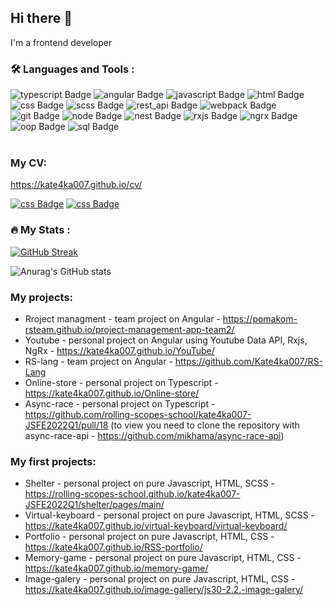 ## Hi there 👋
I'm a frontend developer
<br>

### :hammer_and_wrench: Languages and Tools :

<div id="badges">
  <img src="https://img.shields.io/badge/-TypeScript-blue" alt="typescript Badge"/>
  <img src="https://img.shields.io/badge/-Angular-red" alt="angular Badge"/>
  <img src="https://img.shields.io/badge/-JavaScript-yellow" alt="javascript Badge"/>
  <img src="https://img.shields.io/badge/-HTML-orange" alt="html Badge"/>
  <img src="https://img.shields.io/badge/-CSS-blue" alt="css Badge"/>
  <img src="https://img.shields.io/badge/-SCSS-ff69b4" alt="scss Badge"/>
  <img src="https://img.shields.io/badge/-REST%20API-brightgreen" alt="rest_api Badge"/>
  <img src="https://img.shields.io/badge/-Webpack-blue" alt="webpack Badge"/>
  <img src="https://img.shields.io/badge/-GIT-orange" alt="git Badge"/>
  <img src="https://img.shields.io/badge/-Node-green" alt="node Badge"/>
  <img src="https://img.shields.io/badge/-Nest.js-red" alt="nest Badge"/>
  <img src="https://img.shields.io/badge/-Rxjs-ff69b4" alt="rxjs Badge"/>
  <img src="https://img.shields.io/badge/-NgRx-blueviolet" alt="ngrx Badge"/>
  <img src="https://img.shields.io/badge/-OOP-yellow" alt="oop Badge"/>
  <img src="https://img.shields.io/badge/-SQL-red" alt="sql Badge"/>  
</div>
<br>


### My CV:
https://kate4ka007.github.io/cv/

<a href="https://www.linkedin.com/in/katsiaryna-shlemena-142a60233/"><img src="https://img.shields.io/badge/-Linkedin-blue" alt="css Badge"/></a>
<a href="https://telegram.me/kate4ka007"><img src="https://img.shields.io/badge/-Telegram-blue" alt="css Badge"/></a>

### :fire: My Stats :
[![GitHub Streak](http://github-readme-streak-stats.herokuapp.com?user=kate4ka007&theme=dark&background=000000)](https://git.io/streak-stats)

![Anurag's GitHub stats](https://github-readme-stats.vercel.app/api?username=kate4ka007&theme=dark&show_icons=true)

### My projects:
- Rroject managment - team project on Angular - https://pomakom-rsteam.github.io/project-management-app-team2/
- Youtube - personal project on Angular using Youtube Data API, Rxjs, NgRx - https://kate4ka007.github.io/YouTube/
- RS-lang - team project on Angular - https://github.com/Kate4ka007/RS-Lang
- Online-store - personal project on Typescript - https://kate4ka007.github.io/Online-store/
- Async-race - personal project on Typescript - https://github.com/rolling-scopes-school/kate4ka007-JSFE2022Q1/pull/18 (to view you need to clone the repository with async-race-api - https://github.com/mikhama/async-race-api)

### My first projects:
- Shelter - personal project on pure Javascript, HTML, SCSS - https://rolling-scopes-school.github.io/kate4ka007-JSFE2022Q1/shelter/pages/main/
- Virtual-keyboard - personal project on pure Javascript, HTML, SCSS - https://kate4ka007.github.io/virtual-keyboard/virtual-keyboard/
- Portfolio - personal project on pure Javascript, HTML, CSS - https://kate4ka007.github.io/RSS-portfolio/
- Memory-game - personal project on pure Javascript, HTML, CSS - https://kate4ka007.github.io/memory-game/
- Image-galery - personal project on pure Javascript, HTML, CSS - https://kate4ka007.github.io/image-gallery/js30-2.2.-image-galery/

<!--
**Kate4ka007/Kate4ka007** is a ✨ _special_ ✨ repository because its `README.md` (this file) appears on your GitHub profile.

Here are some ideas to get you started:

- 🔭 I’m currently working on ...
- 🌱 I’m currently learning ...
- 👯 I’m looking to collaborate on ...
- 🤔 I’m looking for help with ...
- 💬 Ask me about ...
- 📫 How to reach me: ...
- 😄 Pronouns: ...
- ⚡ Fun fact: ...
-->
